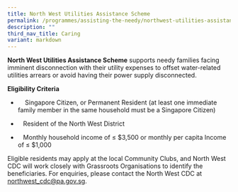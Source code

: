 ```yaml
---
title: North West Utilities Assistance Scheme
permalink: /programmes/assisting-the-needy/northwest-utilities-assistance-scheme/
description: ""
third_nav_title: Caring
variant: markdown
---
```

 **North West Utilities Assistance Scheme** supports needy families facing imminent disconnection with their utility expenses to offset water-related utilities arrears or avoid having their power supply disconnected.
 
        
**Eligibility Criteria**

*     Singapore Citizen, or Permanent Resident (at least one immediate family member in the same household must be a Singapore Citizen)

*    Resident of the North West District 

*    Monthly household income of ≤ $3,500 or monthly per capita Income of ≤ $1,000

    
Eligible residents may apply at the local Community Clubs, and North West CDC will work closely with Grassroots Organisations to identify the beneficiaries. For enquiries, please contact the North West CDC at [northwest\_cdc@pa.gov.sg](mailto:northwest_cdc@pa.gov.sg).

